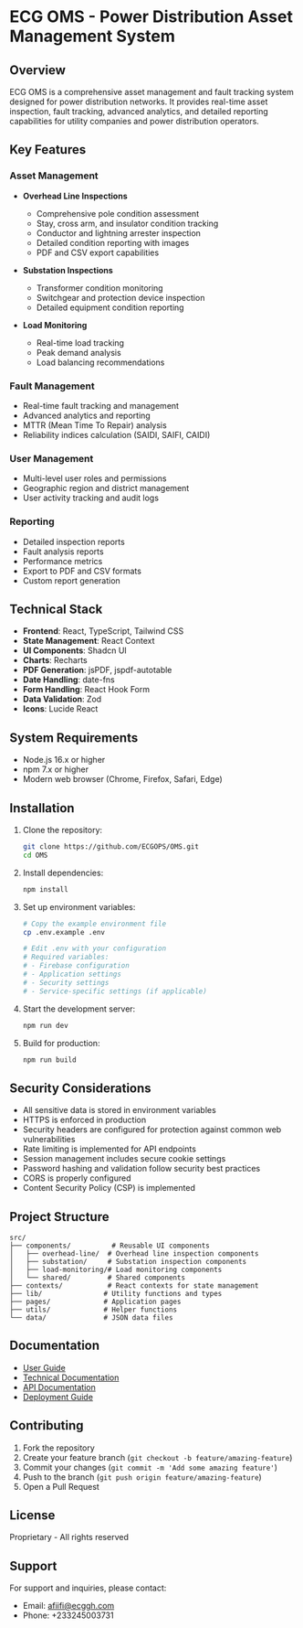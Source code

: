 # ECG OMS - Power Distribution Asset Management System

## Overview
ECG OMS is a comprehensive asset management and fault tracking system designed for power distribution networks. It provides real-time asset inspection, fault tracking, advanced analytics, and detailed reporting capabilities for utility companies and power distribution operators.

## Key Features

### Asset Management
- **Overhead Line Inspections**
  - Comprehensive pole condition assessment
  - Stay, cross arm, and insulator condition tracking
  - Conductor and lightning arrester inspection
  - Detailed condition reporting with images
  - PDF and CSV export capabilities

- **Substation Inspections**
  - Transformer condition monitoring
  - Switchgear and protection device inspection
  - Detailed equipment condition reporting

- **Load Monitoring**
  - Real-time load tracking
  - Peak demand analysis
  - Load balancing recommendations

### Fault Management
- Real-time fault tracking and management
- Advanced analytics and reporting
- MTTR (Mean Time To Repair) analysis
- Reliability indices calculation (SAIDI, SAIFI, CAIDI)

### User Management
- Multi-level user roles and permissions
- Geographic region and district management
- User activity tracking and audit logs

### Reporting
- Detailed inspection reports
- Fault analysis reports
- Performance metrics
- Export to PDF and CSV formats
- Custom report generation

## Technical Stack
- **Frontend**: React, TypeScript, Tailwind CSS
- **State Management**: React Context
- **UI Components**: Shadcn UI
- **Charts**: Recharts
- **PDF Generation**: jsPDF, jspdf-autotable
- **Date Handling**: date-fns
- **Form Handling**: React Hook Form
- **Data Validation**: Zod
- **Icons**: Lucide React

## System Requirements
- Node.js 16.x or higher
- npm 7.x or higher
- Modern web browser (Chrome, Firefox, Safari, Edge)

## Installation
1. Clone the repository:
   ```bash
   git clone https://github.com/ECGOPS/OMS.git
   cd OMS
   ```

2. Install dependencies:
   ```bash
   npm install
   ```

3. Set up environment variables:
   ```bash
   # Copy the example environment file
   cp .env.example .env
   
   # Edit .env with your configuration
   # Required variables:
   # - Firebase configuration
   # - Application settings
   # - Security settings
   # - Service-specific settings (if applicable)
   ```

4. Start the development server:
   ```bash
   npm run dev
   ```

5. Build for production:
   ```bash
   npm run build
   ```

## Security Considerations
- All sensitive data is stored in environment variables
- HTTPS is enforced in production
- Security headers are configured for protection against common web vulnerabilities
- Rate limiting is implemented for API endpoints
- Session management includes secure cookie settings
- Password hashing and validation follow security best practices
- CORS is properly configured
- Content Security Policy (CSP) is implemented

## Project Structure
```
src/
├── components/          # Reusable UI components
│   ├── overhead-line/  # Overhead line inspection components
│   ├── substation/     # Substation inspection components
│   ├── load-monitoring/# Load monitoring components
│   └── shared/         # Shared components
├── contexts/           # React contexts for state management
├── lib/               # Utility functions and types
├── pages/             # Application pages
├── utils/             # Helper functions
└── data/              # JSON data files
```

## Documentation
- [User Guide](docs/user-guide.md)
- [Technical Documentation](docs/technical.md)
- [API Documentation](docs/api.md)
- [Deployment Guide](docs/deployment.md)

## Contributing
1. Fork the repository
2. Create your feature branch (`git checkout -b feature/amazing-feature`)
3. Commit your changes (`git commit -m 'Add some amazing feature'`)
4. Push to the branch (`git push origin feature/amazing-feature`)
5. Open a Pull Request

## License
Proprietary - All rights reserved

## Support
For support and inquiries, please contact:
- Email: afiifi@ecggh.com
- Phone: +233245003731

